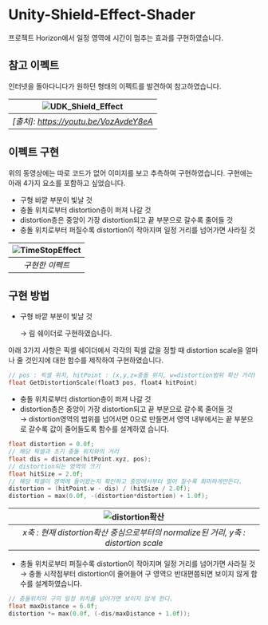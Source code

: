 # Unity-Shield-Effect-Shader
프로젝트 Horizon에서 일정 영역에 시간이 멈추는 효과를 구현하였습니다.


## 참고 이펙트
인터넷을 돌아다니다가 원하던 형태의 이펙트를 발견하여 참고하였습니다.


| ![UDK_Shield_Effect](https://user-images.githubusercontent.com/11326612/69848410-67558c00-12bd-11ea-973d-6a7bcf67c27c.gif) |
|:--:| 
| *[출처]: https://youtu.be/VozAvdeY8eA* |


## 이펙트 구현
위의 동영상에는 따로 코드가 없어 이미지를 보고 추측하여 구현하였습니다.
구현에는 아래 4가지 요소를 포함하고 싶었습니다.
- 구형 바깥 부분이 빛날 것
- 충돌 위치로부터 distortion층이 퍼져 나갈 것
- distortion층은 중앙이 가장 distortion되고 끝 부분으로 갈수록 줄어들 것
- 충돌 위치로부터 퍼질수록 distortion이 작아지며 일정 거리를 넘어가면 사라질 것


| ![TimeStopEffect](https://user-images.githubusercontent.com/11326612/69849664-b650f080-12c0-11ea-8956-21d7cffa1b50.gif) |
|:--:| 
| *구현한 이펙트* |


## 구현 방법
- 구형 바깥 부분이 빛날 것


  → 림 쉐이더로 구현하였습니다.
  
  
아래 3가지 사항은 픽셀 쉐이더에서 각각의 픽셀 값을 정할 때 distortion scale을 얼마나 줄 것인지에 대한 함수를 제작하여 구현하였습니다.  
```c
// pos : 픽셀 위치, hitPoint : (x,y,z=충돌 위치, w=distortion범위 확산 거리)
float GetDistortionScale(float3 pos, float4 hitPoint)
```  
- 충돌 위치로부터 distortion층이 퍼져 나갈 것
- distortion층은 중앙이 가장 distortion되고 끝 부분으로 갈수록 줄어들 것  
  → distortion영역의 범위를 넘어서면 0으로 만들면서 영역 내부에서는 끝 부분으로 갈수록 값이 줄어들도록 함수를 설계하였 습니다.
```c
float distortion = 0.0f;
// 해당 픽셀과 초기 충돌 위치와의 거리
float dis = distance(hitPoint.xyz, pos);
// distortion되는 영역의 크기                            
float hitSize = 2.0f;
// 해당 픽셀이 영역에 들어왔는지 확인하고 중앙에서부터 멀어 질수록 희미하게만든다.
distortion = (hitPoint.w - dis) / (hitSize / 2.0f);
distortion = max(0.0f, -(distortion*distortion) + 1.0f);
```
| ![distortion확산](https://user-images.githubusercontent.com/11326612/69851549-4b55e880-12c5-11ea-8a6d-4b135c26b932.PNG) |
|:--:| 
| *x축 : 현재 distortion확산 중심으로부터의 normalize된 거리, y축 : distortion scale* |  
- 충돌 위치로부터 퍼질수록 distortion이 작아지며 일정 거리를 넘어가면 사라질 것  
  → 충돌 시작점부터 distortion이 줄어들어 구 영역으 반대편쯤되면 보이지 않게 함수를 설계하였습니다. 
```c
// 충돌위치의 구의 일정 위치를 넘어가면 보이지 않게 한다.
float maxDistance = 6.0f;
distortion *= max(0.0f, (-dis/maxDistance + 1.0f));
```
